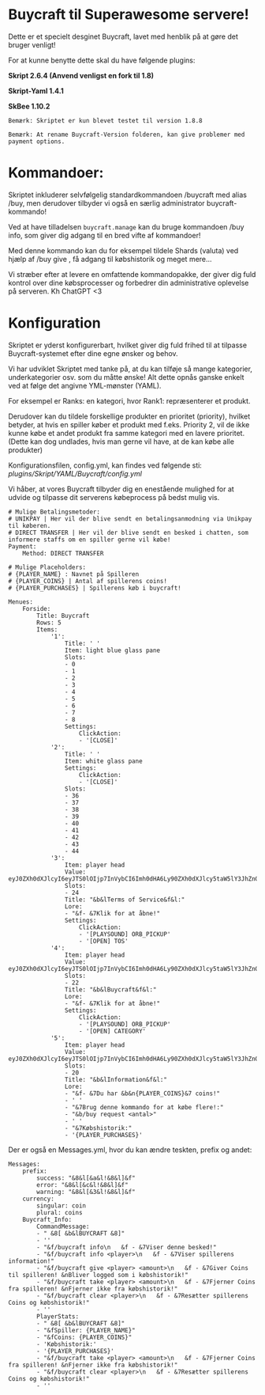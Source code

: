 # Buycraft til Superawesome servere!

Dette er et specielt desginet Buycraft, lavet med henblik på at gøre det bruger venligt!

For at kunne benytte dette skal du have følgende plugins:

**Skript 2.6.4 (Anvend venligst en fork til 1.8)**

**Skript-Yaml 1.4.1**

**SkBee 1.10.2**

`Bemærk: Skriptet er kun blevet testet til version 1.8.8`


`Bemærk: At rename Buycraft-Version folderen, kan give problemer med payment options.`

# Kommandoer:

Skriptet inkluderer selvfølgelig standardkommandoen /buycraft med alias /buy, men derudover tilbyder vi også en særlig administrator buycraft-kommando!

Ved at have tilladelsen `buycraft.manage` kan du bruge kommandoen /buy info, som giver dig adgang til en bred vifte af kommandoer!

Med denne kommando kan du for eksempel tildele Shards (valuta) ved hjælp af /buy give <spiller> <antal>, få adgang til købshistorik og meget mere...

Vi stræber efter at levere en omfattende kommandopakke, der giver dig fuld kontrol over dine købsprocesser og forbedrer din administrative oplevelse på serveren. Kh ChatGPT <3


# Konfiguration
Skriptet er yderst konfigurerbart, hvilket giver dig fuld frihed til at tilpasse Buycraft-systemet efter dine egne ønsker og behov.

Vi har udviklet Skriptet med tanke på, at du kan tilføje så mange kategorier, underkategorier osv. som du måtte ønske! Alt dette opnås ganske enkelt ved at følge det angivne YML-mønster (YAML).

For eksempel er Ranks: en kategori, hvor Rank1: repræsenterer et produkt.

Derudover kan du tildele forskellige produkter en prioritet (priority), hvilket betyder, at hvis en spiller køber et produkt med f.eks. Priority 2, vil de ikke kunne købe et andet produkt fra samme kategori med en lavere prioritet.
(Dette kan dog undlades, hvis man gerne vil have, at de kan købe alle produkter)

Konfigurationsfilen, config.yml, kan findes ved følgende sti: _plugins/Skript/YAML/Buycraft/config.yml_

Vi håber, at vores Buycraft tilbyder dig en enestående mulighed for at udvide og tilpasse dit serverens købeprocess på bedst mulig vis.
```
# Mulige Betalingsmetoder:
# UNIKPAY | Her vil der blive sendt en betalingsanmodning via Unikpay til køberen.
# DIRECT TRANSFER | Her vil der blive sendt en besked i chatten, som informere staffs om en spiller gerne vil købe!
Payment:
    Method: DIRECT TRANSFER

# Mulige Placeholders:
# {PLAYER_NAME} : Navnet på Spilleren
# {PLAYER_COINS} | Antal af spillerens coins!
# {PLAYER_PURCHASES} | Spillerens køb i buycraft!

Menues:
    Forside:
        Title: Buycraft
        Rows: 5
        Items:
            '1':
                Title: ' '
                Item: light blue glass pane
                Slots:
                - 0
                - 1
                - 2
                - 3
                - 4
                - 5
                - 6
                - 7
                - 8
                Settings:
                    ClickAction:
                    - '[CLOSE]'
            '2':
                Title: ' '
                Item: white glass pane
                Settings:
                    ClickAction:
                    - '[CLOSE]'
                Slots:
                - 36
                - 37
                - 38
                - 39
                - 40
                - 41
                - 42
                - 43
                - 44
            '3':
                Item: player head
                Value: eyJ0ZXh0dXJlcyI6eyJTS0lOIjp7InVybCI6Imh0dHA6Ly90ZXh0dXJlcy5taW5lY3JhZnQubmV0L3RleHR1cmUvN2UyZWI0NzUxZTNjNTBkNTBmZjE2MzUyNTc2NjYzZDhmZWRmZTNlMDRiMmYwYjhhMmFhODAzYjQxOTM2M2NhMSJ9fX0=
                Slots:
                - 24
                Title: "&b&lTerms of Service&f&l:"
                Lore:
                - "&f- &7Klik for at åbne!"
                Settings:
                    ClickAction:
                    - '[PLAYSOUND] ORB_PICKUP'
                    - '[OPEN] TOS'
            '4':
                Item: player head
                Value: eyJ0ZXh0dXJlcyI6eyJTS0lOIjp7InVybCI6Imh0dHA6Ly90ZXh0dXJlcy5taW5lY3JhZnQubmV0L3RleHR1cmUvZTIwNjQwMzZiMjMyYmVkNGNkMDBhMWQxZTQ3YzkxZDcxNjk5ZGQ5YzdlZjg2MWExMmYxZWZjMDhiMWFmMzczIn19fQ==
                Slots:
                - 22
                Title: "&b&lBuycraft&f&l:"
                Lore:
                - "&f- &7Klik for at åbne!"
                Settings:
                    ClickAction:
                    - '[PLAYSOUND] ORB_PICKUP'
                    - '[OPEN] CATEGORY'
            '5':
                Item: player head
                Value: eyJ0ZXh0dXJlcyI6eyJTS0lOIjp7InVybCI6Imh0dHA6Ly90ZXh0dXJlcy5taW5lY3JhZnQubmV0L3RleHR1cmUvZTIwNjQwMzZiMjMyYmVkNGNkMDBhMWQxZTQ3YzkxZDcxNjk5ZGQ5YzdlZjg2MWExMmYxZWZjMDhiMWFmMzczIn19fQ==
                Slots:
                - 20
                Title: "&b&lInformation&f&l:"
                Lore:
                - "&f- &7Du har &b&n{PLAYER_COINS}&7 coins!"
                - ' '
                - "&7Brug denne kommando for at købe flere!:"
                - "&b/buy request <antal>"
                - ' '
                - "&7Købshistorik:"
                - '{PLAYER_PURCHASES}'
```



Der er også en Messages.yml, hvor du kan ændre teskten, prefix og andet:

```
Messages:
    prefix:
        success: "&8&l[&a&l!&8&l]&f"
        error: "&8&l[&c&l!&8&l]&f"
        warning: "&8&l[&3&l!&8&l]&f"
    currency:
        singular: coin
        plural: coins
    Buycraft_Info:
        CommandMessage:
        - " &8[ &b&lBUYCRAFT &8]"
        - ''
        - "&f/buycraft info\n   &f - &7Viser denne besked!"
        - "&f/buycraft info <player>\n   &f - &7Viser spillerens information!"
        - "&f/buycraft give <player> <amount>\n   &f - &7Giver Coins til spilleren! &nBliver logged som i købshistorik!"
        - "&f/buycraft take <player> <amount>\n   &f - &7Fjerner Coins fra spilleren! &nFjerner ikke fra købshistorik!"
        - "&f/buycraft clear <player>\n   &f - &7Resætter spillerens Coins og købshistorik!"
        - ''
        PlayerStats:
        - " &8[ &b&lBUYCRAFT &8]"
        - "&fSpiller: {PLAYER_NAME}"
        - "&fCoins: {PLAYER_COINS}"
        - 'Købshistorik:'
        - '{PLAYER_PURCHASES}'
        - "&f/buycraft take <player> <amount>\n   &f - &7Fjerner Coins fra spilleren! &nFjerner ikke fra købshistorik!"
        - "&f/buycraft clear <player>\n   &f - &7Resætter spillerens Coins og købshistorik!"
        - ''
```
